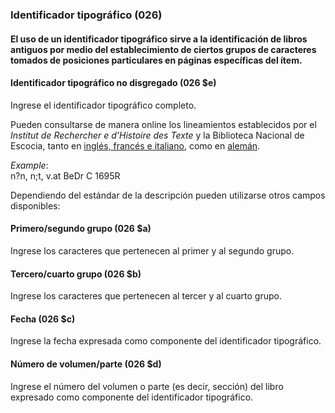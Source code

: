 ### Identificador tipográfico (026)

#### El uso de un identificador tipográfico sirve a la identificación de libros antiguos por medio del establecimiento de ciertos grupos de caracteres tomados de posiciones particulares en páginas específicas del ítem.  

#### Identificador tipográfico no disgregado (026 $e)

Ingrese el identificador tipográfico completo.

Pueden consultarse de manera online los lineamientos establecidos por el _Institut de Rechercher e d’Histoire des Texte_ y la Biblioteca Nacional de Escocia, tanto en [inglés, francés e italiano](http://edit16.iccu.sbn.it/web_iccu/info/en/Impronta_notiziario.htm), como en [alemán](http://nbn-resolving.de/urn:nbn:de:hbz:6:1-195591).

_Example_:  
n?n, n;t, v.at BeDr C 1695R

Dependiendo del estándar de la descripción pueden utilizarse otros campos disponibles:

#### Primero/segundo grupo (026 $a)

Ingrese los caracteres que pertenecen al primer y al segundo grupo.

#### Tercero/cuarto grupo (026 $b)

Ingrese los caracteres que pertenecen al tercer y al cuarto grupo.

#### Fecha (026 $c)

Ingrese la fecha expresada como componente del identificador tipográfico.

#### Número de volumen/parte (026 $d)

Ingrese el número del volumen o parte (es decir, sección) del libro expresado como componente del identificador tipográfico.